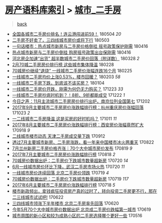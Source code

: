 [房产语料库索引](../../README.md)  > [城市_二手房](城市_二手房.md)
====
> [back](../README.md)

- [全国各城市二手房价排名！连云港闯进前59！](http://jkwz.applinzi.com/ittc/7099377667956802576.html#%E5%85%A8%E5%9B%BD%E5%90%84%E5%9F%8E%E5%B8%82%E4%BA%8C%E6%89%8B%E6%88%BF%E4%BB%B7%E6%8E%92%E5%90%8D%EF%BC%81%E8%BF%9E%E4%BA%91%E6%B8%AF%E9%97%AF%E8%BF%9B%E5%89%8D59%EF%BC%81) 180504 *20* 
- [二手房不好卖了，三四线城市房价或将下行](http://jkwz.applinzi.com/ittc/7098956693134378001.html#%E4%BA%8C%E6%89%8B%E6%88%BF%E4%B8%8D%E5%A5%BD%E5%8D%96%E4%BA%86%EF%BC%8C%E4%B8%89%E5%9B%9B%E7%BA%BF%E5%9F%8E%E5%B8%82%E6%88%BF%E4%BB%B7%E6%88%96%E5%B0%86%E4%B8%8B%E8%A1%8C) 180503  
- [一句话楼市：热点城市新房与二手房价格倒挂 摇号政策保护刚需](http://jkwz.applinzi.com/ittc/7092672650247930887.html#%E4%B8%80%E5%8F%A5%E8%AF%9D%E6%A5%BC%E5%B8%82%EF%BC%9A%E7%83%AD%E7%82%B9%E5%9F%8E%E5%B8%82%E6%96%B0%E6%88%BF%E4%B8%8E%E4%BA%8C%E6%89%8B%E6%88%BF%E4%BB%B7%E6%A0%BC%E5%80%92%E6%8C%82+%E6%91%87%E5%8F%B7%E6%94%BF%E7%AD%96%E4%BF%9D%E6%8A%A4%E5%88%9A%E9%9C%80) 180416  
- [热点城市新房与二手房价倒挂 购房摇号政策出台保刚需](http://jkwz.applinzi.com/ittc/7092500391285752838.html#%E7%83%AD%E7%82%B9%E5%9F%8E%E5%B8%82%E6%96%B0%E6%88%BF%E4%B8%8E%E4%BA%8C%E6%89%8B%E6%88%BF%E4%BB%B7%E5%80%92%E6%8C%82+%E8%B4%AD%E6%88%BF%E6%91%87%E5%8F%B7%E6%94%BF%E7%AD%96%E5%87%BA%E5%8F%B0%E4%BF%9D%E5%88%9A%E9%9C%80) 180416  
- [河北房企加速“出货” 超半数城市二手房价回落（附详数）](http://jkwz.applinzi.com/ittc/7085521613099631627.html#%E6%B2%B3%E5%8C%97%E6%88%BF%E4%BC%81%E5%8A%A0%E9%80%9F%E2%80%9C%E5%87%BA%E8%B4%A7%E2%80%9D+%E8%B6%85%E5%8D%8A%E6%95%B0%E5%9F%8E%E5%B8%82%E4%BA%8C%E6%89%8B%E6%88%BF%E4%BB%B7%E5%9B%9E%E8%90%BD%EF%BC%88%E9%99%84%E8%AF%A6%E6%95%B0%EF%BC%89) 180328 *2* 
- [2月70城二手房房价排行榜 这些城市集体降温](http://jkwz.applinzi.com/ittc/7075177704184087558.html#2%E6%9C%8870%E5%9F%8E%E4%BA%8C%E6%89%8B%E6%88%BF%E6%88%BF%E4%BB%B7%E6%8E%92%E8%A1%8C%E6%A6%9C+%E8%BF%99%E4%BA%9B%E5%9F%8E%E5%B8%82%E9%9B%86%E4%BD%93%E9%99%8D%E6%B8%A9) 180228  
- [70城房价继续“退烧” 一线城市二手房价涨幅连跌16个月](http://jkwz.applinzi.com/ittc/7073929658523714577.html#70%E5%9F%8E%E6%88%BF%E4%BB%B7%E7%BB%A7%E7%BB%AD%E2%80%9C%E9%80%80%E7%83%A7%E2%80%9D+%E4%B8%80%E7%BA%BF%E5%9F%8E%E5%B8%82%E4%BA%8C%E6%89%8B%E6%88%BF%E4%BB%B7%E6%B6%A8%E5%B9%85%E8%BF%9E%E8%B7%8C16%E4%B8%AA%E6%9C%88) 180225  
- [一线城市二手房均价上涨0.53%，楼市回暖？](http://jkwz.applinzi.com/ittc/7066006777261196305.html#%E4%B8%80%E7%BA%BF%E5%9F%8E%E5%B8%82%E4%BA%8C%E6%89%8B%E6%88%BF%E5%9D%87%E4%BB%B7%E4%B8%8A%E6%B6%A80.53%25%EF%BC%8C%E6%A5%BC%E5%B8%82%E5%9B%9E%E6%9A%96%EF%BC%9F) 180203 *58* 
- [一线城市二手房下跌，到底该不该买房？](http://jkwz.applinzi.com/ittc/7054671022698005515.html#%E4%B8%80%E7%BA%BF%E5%9F%8E%E5%B8%82%E4%BA%8C%E6%89%8B%E6%88%BF%E4%B8%8B%E8%B7%8C%EF%BC%8C%E5%88%B0%E5%BA%95%E8%AF%A5%E4%B8%8D%E8%AF%A5%E4%B9%B0%E6%88%BF%EF%BC%9F) 180104  
- [一线城市二手房价开跌，刚需为何仍无力购买？](http://jkwz.applinzi.com/ittc/7050406404706272273.html#%E4%B8%80%E7%BA%BF%E5%9F%8E%E5%B8%82%E4%BA%8C%E6%89%8B%E6%88%BF%E4%BB%B7%E5%BC%80%E8%B7%8C%EF%BC%8C%E5%88%9A%E9%9C%80%E4%B8%BA%E4%BD%95%E4%BB%8D%E6%97%A0%E5%8A%9B%E8%B4%AD%E4%B9%B0%EF%BC%9F) 171223 *33* 
- [一线城市二手房抄底时机到？！8折、9折都能成交](http://jkwz.applinzi.com/ittc/7049921043957810193.html#%E4%B8%80%E7%BA%BF%E5%9F%8E%E5%B8%82%E4%BA%8C%E6%89%8B%E6%88%BF%E6%8A%84%E5%BA%95%E6%97%B6%E6%9C%BA%E5%88%B0%EF%BC%9F%EF%BC%818%E6%8A%98%E3%80%819%E6%8A%98%E9%83%BD%E8%83%BD%E6%88%90%E4%BA%A4) 171222 *1* 
- [今日之声：11月主流城市二手房房价排行出炉，南京位列全国第七](http://jkwz.applinzi.com/ittc/7042613662487938064.html#%E4%BB%8A%E6%97%A5%E4%B9%8B%E5%A3%B0%EF%BC%9A11%E6%9C%88%E4%B8%BB%E6%B5%81%E5%9F%8E%E5%B8%82%E4%BA%8C%E6%89%8B%E6%88%BF%E6%88%BF%E4%BB%B7%E6%8E%92%E8%A1%8C%E5%87%BA%E7%82%89%EF%BC%8C%E5%8D%97%E4%BA%AC%E4%BD%8D%E5%88%97%E5%85%A8%E5%9B%BD%E7%AC%AC%E4%B8%83) 171202  
- [2017年9月主要城市二手房房价涨跌幅排行榜：杭州重庆房价涨幅回落](http://jkwz.applinzi.com/ittc/7027656280276206608.html#2017%E5%B9%B49%E6%9C%88%E4%B8%BB%E8%A6%81%E5%9F%8E%E5%B8%82%E4%BA%8C%E6%89%8B%E6%88%BF%E6%88%BF%E4%BB%B7%E6%B6%A8%E8%B7%8C%E5%B9%85%E6%8E%92%E8%A1%8C%E6%A6%9C%EF%BC%9A%E6%9D%AD%E5%B7%9E%E9%87%8D%E5%BA%86%E6%88%BF%E4%BB%B7%E6%B6%A8%E5%B9%85%E5%9B%9E%E8%90%BD) 171023 *2* 
- [一二线城市二手房降温 这是买房的好时机吗？](http://jkwz.applinzi.com/ittc/7023176157518890000.html#%E4%B8%80%E4%BA%8C%E7%BA%BF%E5%9F%8E%E5%B8%82%E4%BA%8C%E6%89%8B%E6%88%BF%E9%99%8D%E6%B8%A9+%E8%BF%99%E6%98%AF%E4%B9%B0%E6%88%BF%E7%9A%84%E5%A5%BD%E6%97%B6%E6%9C%BA%E5%90%97%EF%BC%9F) 171011 *11* 
- [2017年8月主要城市二手房房价涨跌幅排行榜：西安房价涨幅竟然扩大](http://jkwz.applinzi.com/ittc/7014623207171294225.html#2017%E5%B9%B48%E6%9C%88%E4%B8%BB%E8%A6%81%E5%9F%8E%E5%B8%82%E4%BA%8C%E6%89%8B%E6%88%BF%E6%88%BF%E4%BB%B7%E6%B6%A8%E8%B7%8C%E5%B9%85%E6%8E%92%E8%A1%8C%E6%A6%9C%EF%BC%9A%E8%A5%BF%E5%AE%89%E6%88%BF%E4%BB%B7%E6%B6%A8%E5%B9%85%E7%AB%9F%E7%84%B6%E6%89%A9%E5%A4%A7) 170918 *9* 
- [二线城市楼市动态 天津二手房成交量下跌](http://jkwz.applinzi.com/ittc/7012415735257891600.html#%E4%BA%8C%E7%BA%BF%E5%9F%8E%E5%B8%82%E6%A5%BC%E5%B8%82%E5%8A%A8%E6%80%81+%E5%A4%A9%E6%B4%A5%E4%BA%8C%E6%89%8B%E6%88%BF%E6%88%90%E4%BA%A4%E9%87%8F%E4%B8%8B%E8%B7%8C) 170912  
- [透过7月主要城市新房、二手房涨跌，看一年来中国楼市冰火两重天](http://jkwz.applinzi.com/ittc/7004604371156075537.html#%E9%80%8F%E8%BF%877%E6%9C%88%E4%B8%BB%E8%A6%81%E5%9F%8E%E5%B8%82%E6%96%B0%E6%88%BF%E3%80%81%E4%BA%8C%E6%89%8B%E6%88%BF%E6%B6%A8%E8%B7%8C%EF%BC%8C%E7%9C%8B%E4%B8%80%E5%B9%B4%E6%9D%A5%E4%B8%AD%E5%9B%BD%E6%A5%BC%E5%B8%82%E5%86%B0%E7%81%AB%E4%B8%A4%E9%87%8D%E5%A4%A9) 170822  
- [7月兰州新房二手房价格齐涨｜70个大中城市房价发布](http://jkwz.applinzi.com/ittc/7003531257013863440.html#7%E6%9C%88%E5%85%B0%E5%B7%9E%E6%96%B0%E6%88%BF%E4%BA%8C%E6%89%8B%E6%88%BF%E4%BB%B7%E6%A0%BC%E9%BD%90%E6%B6%A8%EF%BD%9C70%E4%B8%AA%E5%A4%A7%E4%B8%AD%E5%9F%8E%E5%B8%82%E6%88%BF%E4%BB%B7%E5%8F%91%E5%B8%83) 170819 *9* 
- [2017年7月主要城市二手房房价涨跌幅排行榜](http://jkwz.applinzi.com/ittc/7003107964419048465.html#2017%E5%B9%B47%E6%9C%88%E4%B8%BB%E8%A6%81%E5%9F%8E%E5%B8%82%E4%BA%8C%E6%89%8B%E6%88%BF%E6%88%BF%E4%BB%B7%E6%B6%A8%E8%B7%8C%E5%B9%85%E6%8E%92%E8%A1%8C%E6%A6%9C) 170818 *2* 
- [70城房价数据出炉：二手房价下跌城市数量超新房](http://jkwz.applinzi.com/ittc/6992304656775382032.html#70%E5%9F%8E%E6%88%BF%E4%BB%B7%E6%95%B0%E6%8D%AE%E5%87%BA%E7%82%89%EF%BC%9A%E4%BA%8C%E6%89%8B%E6%88%BF%E4%BB%B7%E4%B8%8B%E8%B7%8C%E5%9F%8E%E5%B8%82%E6%95%B0%E9%87%8F%E8%B6%85%E6%96%B0%E6%88%BF) 170720 *14* 
- [6月一线城市房价环比下降，武汉二手房市场火热](http://jkwz.applinzi.com/ittc/6992298564548822033.html#6%E6%9C%88%E4%B8%80%E7%BA%BF%E5%9F%8E%E5%B8%82%E6%88%BF%E4%BB%B7%E7%8E%AF%E6%AF%94%E4%B8%8B%E9%99%8D%EF%BC%8C%E6%AD%A6%E6%B1%89%E4%BA%8C%E6%89%8B%E6%88%BF%E5%B8%82%E5%9C%BA%E7%81%AB%E7%83%AD) 170720 *11* 
- [一线城市房价连续回落 北京二手房价领跌](http://jkwz.applinzi.com/ittc/6992060520616952848.html#%E4%B8%80%E7%BA%BF%E5%9F%8E%E5%B8%82%E6%88%BF%E4%BB%B7%E8%BF%9E%E7%BB%AD%E5%9B%9E%E8%90%BD+%E5%8C%97%E4%BA%AC%E4%BA%8C%E6%89%8B%E6%88%BF%E4%BB%B7%E9%A2%86%E8%B7%8C) 170719 *4* 
- [70城房价数据出炉：二手房价下跌城市数量超新房](http://jkwz.applinzi.com/ittc/6991797846565979153.html#70%E5%9F%8E%E6%88%BF%E4%BB%B7%E6%95%B0%E6%8D%AE%E5%87%BA%E7%82%89%EF%BC%9A%E4%BA%8C%E6%89%8B%E6%88%BF%E4%BB%B7%E4%B8%8B%E8%B7%8C%E5%9F%8E%E5%B8%82%E6%95%B0%E9%87%8F%E8%B6%85%E6%96%B0%E6%88%BF) 170719 *117* 
- [2017年6月主要城市二手房房价涨跌幅排行榜](http://jkwz.applinzi.com/ittc/6991692720035595281.html#2017%E5%B9%B46%E6%9C%88%E4%B8%BB%E8%A6%81%E5%9F%8E%E5%B8%82%E4%BA%8C%E6%89%8B%E6%88%BF%E6%88%BF%E4%BB%B7%E6%B6%A8%E8%B7%8C%E5%B9%85%E6%8E%92%E8%A1%8C%E6%A6%9C) 170718 *5* 
- [楼市新政频出，拿钱疯狂投资房产真的过时了，转向投资二手房更不行，那在二三线城市试试吧!](http://jkwz.applinzi.com/ittc/6982125926610371589.html#%E6%A5%BC%E5%B8%82%E6%96%B0%E6%94%BF%E9%A2%91%E5%87%BA%EF%BC%8C%E6%8B%BF%E9%92%B1%E7%96%AF%E7%8B%82%E6%8A%95%E8%B5%84%E6%88%BF%E4%BA%A7%E7%9C%9F%E7%9A%84%E8%BF%87%E6%97%B6%E4%BA%86%EF%BC%8C%E8%BD%AC%E5%90%91%E6%8A%95%E8%B5%84%E4%BA%8C%E6%89%8B%E6%88%BF%E6%9B%B4%E4%B8%8D%E8%A1%8C%EF%BC%8C%E9%82%A3%E5%9C%A8%E4%BA%8C%E4%B8%89%E7%BA%BF%E5%9F%8E%E5%B8%82%E8%AF%95%E8%AF%95%E5%90%A7%21) 170622  
- [三四线城市领涨下半年楼市 北京二手房率先回落](http://jkwz.applinzi.com/ittc/6981196439567729668.html#%E4%B8%89%E5%9B%9B%E7%BA%BF%E5%9F%8E%E5%B8%82%E9%A2%86%E6%B6%A8%E4%B8%8B%E5%8D%8A%E5%B9%B4%E6%A5%BC%E5%B8%82+%E5%8C%97%E4%BA%AC%E4%BA%8C%E6%89%8B%E6%88%BF%E7%8E%87%E5%85%88%E5%9B%9E%E8%90%BD) 170620  
- [今年5月70个大中城市房价数据出炉 北京成二手房价跌幅第一城市](http://jkwz.applinzi.com/ittc/6980939353046909956.html#%E4%BB%8A%E5%B9%B45%E6%9C%8870%E4%B8%AA%E5%A4%A7%E4%B8%AD%E5%9F%8E%E5%B8%82%E6%88%BF%E4%BB%B7%E6%95%B0%E6%8D%AE%E5%87%BA%E7%82%89+%E5%8C%97%E4%BA%AC%E6%88%90%E4%BA%8C%E6%89%8B%E6%88%BF%E4%BB%B7%E8%B7%8C%E5%B9%85%E7%AC%AC%E4%B8%80%E5%9F%8E%E5%B8%82) 170619  
- [城市周围的新小区和较为成熟小区的二手房选择哪个更好一些](http://jkwz.applinzi.com/ittc/6968290561751516165.html#%E5%9F%8E%E5%B8%82%E5%91%A8%E5%9B%B4%E7%9A%84%E6%96%B0%E5%B0%8F%E5%8C%BA%E5%92%8C%E8%BE%83%E4%B8%BA%E6%88%90%E7%86%9F%E5%B0%8F%E5%8C%BA%E7%9A%84%E4%BA%8C%E6%89%8B%E6%88%BF%E9%80%89%E6%8B%A9%E5%93%AA%E4%B8%AA%E6%9B%B4%E5%A5%BD%E4%B8%80%E4%BA%9B) 170516  
